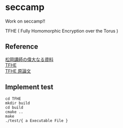 # seccamp
Work on seccamp!!

TFHE ( Fully Homomorphic Encryption over the Torus )


## Reference

[松岡講師の偉大なる資料](https://nindanaoto.github.io/)<br>
[TFHE](https://tfhe.github.io/tfhe/)<br>
[TFHE 原論文](https://eprint.iacr.org/2018/421.pdf)<br>

## Implement test
```
cd TFHE
mkdir build
cd build
cmake ..
make
./test/{ a Executable File }
```
